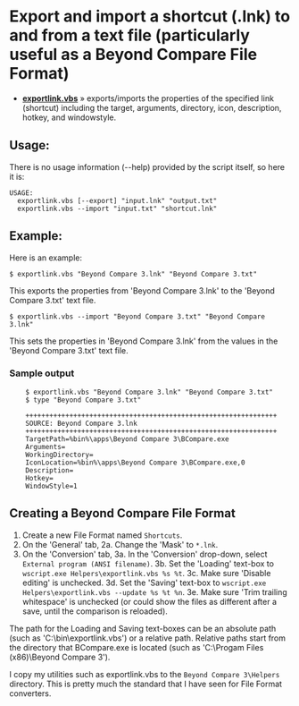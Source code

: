 
# Export and import a shortcut (.lnk) to and from a text file (particularly useful as a Beyond Compare File Format)

* [__exportlink.vbs__](https://github.com/kodybrown/dos/blob/master/exportlink.vbs) » exports/imports the properties of the specified link (shortcut) including the target, arguments, directory, icon, description, hotkey, and windowstyle.

## Usage:

There is no usage information (--help) provided by the script itself, so here it is:

    USAGE:
      exportlink.vbs [--export] "input.lnk" "output.txt"
      exportlink.vbs --import "input.txt" "shortcut.lnk"

## Example:

Here is an example:

    $ exportlink.vbs "Beyond Compare 3.lnk" "Beyond Compare 3.txt"

This exports the properties from 'Beyond Compare 3.lnk' to the 'Beyond Compare 3.txt' text file.

    $ exportlink.vbs --import "Beyond Compare 3.txt" "Beyond Compare 3.lnk"

This sets the properties in 'Beyond Compare 3.lnk' from the values in the 'Beyond Compare 3.txt' text file.

### Sample output

```BatchFile
    $ exportlink.vbs "Beyond Compare 3.lnk" "Beyond Compare 3.txt"
    $ type "Beyond Compare 3.txt"

    +++++++++++++++++++++++++++++++++++++++++++++++++++++++++++++++
    SOURCE: Beyond Compare 3.lnk
    +++++++++++++++++++++++++++++++++++++++++++++++++++++++++++++++
    TargetPath=%bin%\apps\Beyond Compare 3\BCompare.exe
    Arguments=
    WorkingDirectory=
    IconLocation=%bin%\apps\Beyond Compare 3\BCompare.exe,0
    Description=
    Hotkey=
    WindowStyle=1
```

## Creating a Beyond Compare File Format

1. Create a new File Format named `Shortcuts`.
2. On the 'General' tab,
2a. Change the 'Mask' to `*.lnk`.
3. On the 'Conversion' tab,
3a. In the 'Conversion' drop-down, select `External program (ANSI filename)`.
3b. Set the 'Loading' text-box to `wscript.exe Helpers\exportlink.vbs %s %t`.
3c. Make sure 'Disable editing' is unchecked.
3d. Set the 'Saving' text-box to `wscript.exe Helpers\exportlink.vbs --update %s %t %n`.
3e. Make sure 'Trim trailing whitespace' is unchecked (or could show the files as different after a save, until the comparison is reloaded).

The path for the Loading and Saving text-boxes can be an absolute path (such as 'C:\bin\exportlink.vbs') or a relative path. Relative paths start from the directory that BCompare.exe is located (such as 'C:\Progam Files (x86)\Beyond Compare 3').

I copy my utilities such as exportlink.vbs to the `Beyond Compare 3\Helpers` directory. This is pretty much the standard that I have seen for File Format converters.
